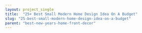 ```yaml
---
layout: project_single
title:  "25+ Best Small Modern Home Design Idea On A Budget"
slug: "25-best-small-modern-home-design-idea-on-a-budget"
parent: "best-new-years-home-front-decor"
---
```

 